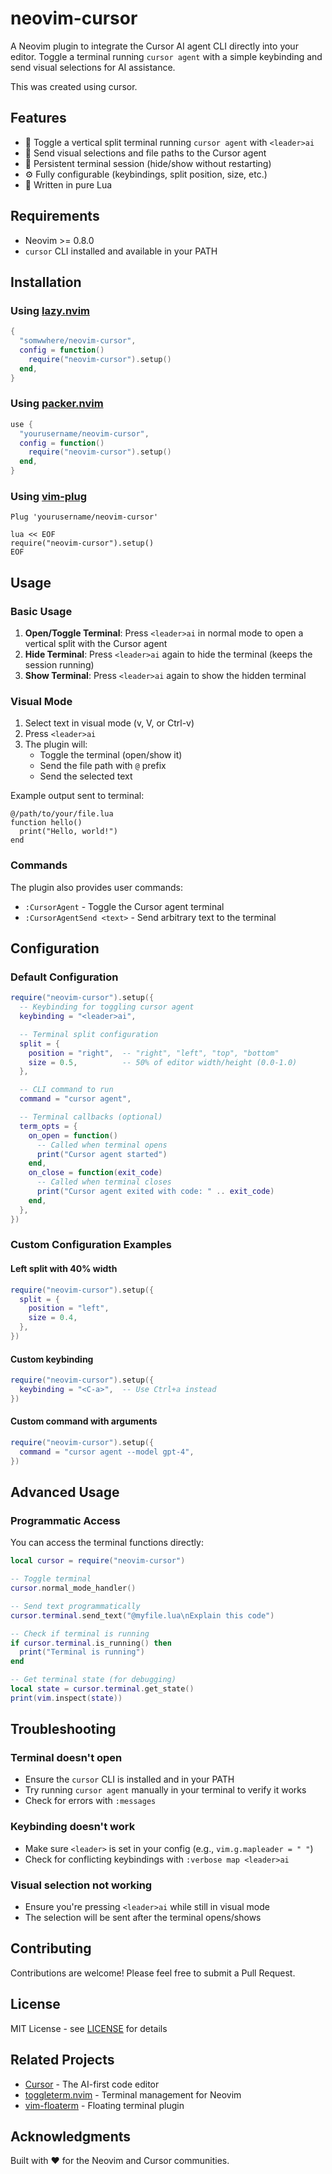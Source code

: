 # neovim-cursor

A Neovim plugin to integrate the Cursor AI agent CLI directly into your editor. Toggle a terminal running `cursor agent`
with a simple keybinding and send visual selections for AI assistance.

This was created using cursor.


## Features

- 🚀 Toggle a vertical split terminal running `cursor agent` with `<leader>ai`
- 📝 Send visual selections and file paths to the Cursor agent
- 💾 Persistent terminal session (hide/show without restarting)
- ⚙️ Fully configurable (keybindings, split position, size, etc.)
- 🎯 Written in pure Lua


## Requirements

- Neovim >= 0.8.0
- `cursor` CLI installed and available in your PATH


## Installation

### Using [lazy.nvim](https://github.com/folke/lazy.nvim)

```lua
{
  "somwwhere/neovim-cursor",
  config = function()
    require("neovim-cursor").setup()
  end,
}
```

### Using [packer.nvim](https://github.com/wbthomason/packer.nvim)

```lua
use {
  "yourusername/neovim-cursor",
  config = function()
    require("neovim-cursor").setup()
  end,
}
```

### Using [vim-plug](https://github.com/junegunn/vim-plug)

```vim
Plug 'yourusername/neovim-cursor'

lua << EOF
require("neovim-cursor").setup()
EOF
```

## Usage

### Basic Usage

1. **Open/Toggle Terminal**: Press `<leader>ai` in normal mode to open a vertical split with the Cursor agent
2. **Hide Terminal**: Press `<leader>ai` again to hide the terminal (keeps the session running)
3. **Show Terminal**: Press `<leader>ai` again to show the hidden terminal

### Visual Mode

1. Select text in visual mode (v, V, or Ctrl-v)
2. Press `<leader>ai`
3. The plugin will:
   - Toggle the terminal (open/show it)
   - Send the file path with `@` prefix
   - Send the selected text

Example output sent to terminal:
```
@/path/to/your/file.lua
function hello()
  print("Hello, world!")
end
```

### Commands

The plugin also provides user commands:

- `:CursorAgent` - Toggle the Cursor agent terminal
- `:CursorAgentSend <text>` - Send arbitrary text to the terminal

## Configuration

### Default Configuration

```lua
require("neovim-cursor").setup({
  -- Keybinding for toggling cursor agent
  keybinding = "<leader>ai",

  -- Terminal split configuration
  split = {
    position = "right",  -- "right", "left", "top", "bottom"
    size = 0.5,          -- 50% of editor width/height (0.0-1.0)
  },

  -- CLI command to run
  command = "cursor agent",

  -- Terminal callbacks (optional)
  term_opts = {
    on_open = function()
      -- Called when terminal opens
      print("Cursor agent started")
    end,
    on_close = function(exit_code)
      -- Called when terminal closes
      print("Cursor agent exited with code: " .. exit_code)
    end,
  },
})
```

### Custom Configuration Examples

#### Left split with 40% width

```lua
require("neovim-cursor").setup({
  split = {
    position = "left",
    size = 0.4,
  },
})
```

#### Custom keybinding

```lua
require("neovim-cursor").setup({
  keybinding = "<C-a>",  -- Use Ctrl+a instead
})
```

#### Custom command with arguments

```lua
require("neovim-cursor").setup({
  command = "cursor agent --model gpt-4",
})
```

## Advanced Usage

### Programmatic Access

You can access the terminal functions directly:

```lua
local cursor = require("neovim-cursor")

-- Toggle terminal
cursor.normal_mode_handler()

-- Send text programmatically
cursor.terminal.send_text("@myfile.lua\nExplain this code")

-- Check if terminal is running
if cursor.terminal.is_running() then
  print("Terminal is running")
end

-- Get terminal state (for debugging)
local state = cursor.terminal.get_state()
print(vim.inspect(state))
```

## Troubleshooting

### Terminal doesn't open

- Ensure the `cursor` CLI is installed and in your PATH
- Try running `cursor agent` manually in your terminal to verify it works
- Check for errors with `:messages`

### Keybinding doesn't work

- Make sure `<leader>` is set in your config (e.g., `vim.g.mapleader = " "`)
- Check for conflicting keybindings with `:verbose map <leader>ai`

### Visual selection not working

- Ensure you're pressing `<leader>ai` while still in visual mode
- The selection will be sent after the terminal opens/shows

## Contributing

Contributions are welcome! Please feel free to submit a Pull Request.

## License

MIT License - see [LICENSE](LICENSE) for details

## Related Projects

- [Cursor](https://cursor.sh/) - The AI-first code editor
- [toggleterm.nvim](https://github.com/akinsho/toggleterm.nvim) - Terminal management for Neovim
- [vim-floaterm](https://github.com/voldikss/vim-floaterm) - Floating terminal plugin

## Acknowledgments

Built with ❤️ for the Neovim and Cursor communities.
